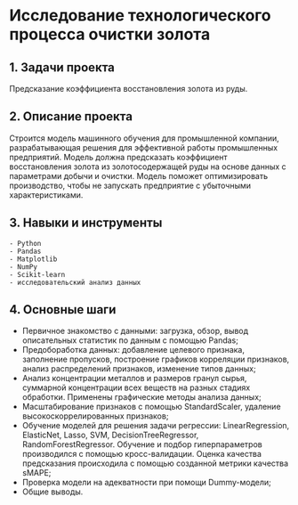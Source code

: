 # Исследование технологического процесса очистки золота

## 1. Задачи проекта
Предсказание коэффициента восстановления золота из руды.
  
## 2. Описание проекта   
Строится модель машинного обучения для промышленной компании, разрабатывающая решения для эффективной работы промышленных предприятий. Модель должна предсказать коэффициент восстановления золота из золотосодержащей руды на основе данных с параметрами добычи и очистки. Модель поможет оптимизировать производство, чтобы не запускать предприятие с убыточными характеристиками.

## 3. Навыки и инструменты 
    - Python
    - Pandas
    - Matplotlib
    - NumPy
    - Scikit-learn
    - исследовательский анализ данных

## 4. Основные шаги 
   - Первичное знакомство с данными: загрузка, обзор, вывод описательных статистик по данным с помощью Pandas;
   - Предобоработка данных: добавление целевого признака, заполнение пропусков, построение графиков корреляции признаков, анализ распределений признаков, изменение типов данных;
   - Анализ концентрации металлов и размеров гранул сырья, суммарной концентрации всех веществ на разных стадиях обработки. Применены графические методы анализа данных;
   - Масштабирование признаков с помощью StandardScaler, удаление высокоскоррелированных признаков;
   - Обучение моделей для решения задачи регрессии: LinearRegression, ElasticNet, Lasso, SVM, DecisionTreeRegressor, RandomForestRegressor. Обучение и подбор гиперпараметров производился с помощью кросс-валидации. Оценка качества предсказания происходила с помощью созданной метрики качества sMAPE;
   - Проверка модели на адекватности при помощи Dummy-модели;
   - Общие выводы.
